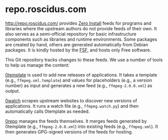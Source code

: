 # repo.roscidus.com

http://repo.roscidus.com/ provides [Zero Install](http://0install.net/) feeds for programs and libraries where the upstream authors do not provide feeds of their own. It also serves as a semi-official repository for basic infrastructure components such as libraries and runtime environments. Some packages are created by hand, others are generated automatically from Debian packages. It is kindly hosted by the [FSF](http://www.fsf.org/), and hosts only Free software.

This Git repository tracks changes to these feeds. We use a number of tools to help us manage the content:

[0template](https://github.com/0install/0template) is used to add new releases of applications. It takes a template (e.g., `ffmpeg.xml.template`) and values for placeholders (e.g., a version number) as input and generates a new feed (e.g., `ffmpeg-2.0.0.xml`) as output.

[0watch](https://github.com/0install/0watch) scrapes upstream websites to discover new versions of applications. It runs a watch file (e.g., `ffmpeg.watch.py`) and then automatically calls 0template as needed.

[0repo](https://github.com/0install/0repo) manages the feeds themselves. It merges feeds generated by 0template (e.g., `ffmpeg-2.0.0.xml`) into existing feeds (e.g., `ffmpeg.xml`). It then generates GPG-signed versions of the feeds for hosting.
